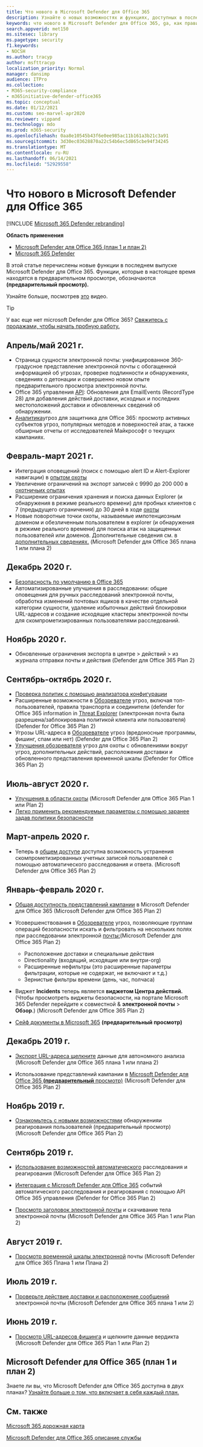 ```yaml
---
title: Что нового в Microsoft Defender для Office 365
description: Узнайте о новых возможностях и функциях, доступных в последнем выпуске Microsoft Defender для Office 365.
keywords: что нового в Microsoft Defender для Office 365, ga, как правило, доступны, возможности, доступные, новые
search.appverid: met150
ms.sitesec: library
ms.pagetype: security
f1.keywords:
- NOCSH
ms.author: tracyp
author: msfttracyp
localization_priority: Normal
manager: dansimp
audience: ITPro
ms.collection:
- M365-security-compliance
- m365initiative-defender-office365
ms.topic: conceptual
ms.date: 01/12/2021
ms.custom: seo-marvel-apr2020
ms.reviewer: vippand
ms.technology: mdo
ms.prod: m365-security
ms.openlocfilehash: 0aa8e10545b43f6e0ee985ac11b161a3b21c3a91
ms.sourcegitcommit: 3d30ec03628870a22c54b6ec5d865cbe94f34245
ms.translationtype: MT
ms.contentlocale: ru-RU
ms.lasthandoff: 06/14/2021
ms.locfileid: "52929558"
---
```

# <a name="whats-new-in-microsoft-defender-for-office-365"></a>Что нового в Microsoft Defender для Office 365

[!INCLUDE [Microsoft 365 Defender rebranding](../includes/microsoft-defender-for-office.md)]

**Область применения**
- [Microsoft Defender для Office 365 (план 1 и план 2)](defender-for-office-365.md)
- [Microsoft 365 Defender](../defender/microsoft-365-defender.md)

В этой статье перечислены новые функции в последнем выпуске Microsoft Defender для Office 365. Функции, которые в настоящее время находятся в предварительном просмотре, обозначаются **(предварительный просмотр).**

Узнайте больше, посмотрев [это](https://www.youtube.com/watch?v=Tdz6KfruDGo&list=PL3ZTgFEc7LystRja2GnDeUFqk44k7-KXf&index=3) видео.
> [!TIP]
> У вас еще нет microsoft Defender для Office 365? [Свяжитесь с продажами, чтобы начать пробную работу.](https://info.microsoft.com/ww-landing-M365SMB-web-contact.html)

## <a name="aprilmay-2021"></a>Апрель/май 2021 г. 

- [](mdo-email-entity-page.md)Страница сущности электронной почты: унифицированное 360-градусное представление электронной почты с обогащенной информацией об угрозах, проверке подлинности и обнаружениях, сведениях о детонации и совершенно новом опыте предварительного просмотра электронной почты.
- Office 365 управления [API](/office/office-365-management-api/office-365-management-activity-api-schema#email-message-events): Обновления для EmailEvents (RecordType 28) для добавления действий доставки, исходных и последних местоположений доставки и обновленных сведений об обнаружении.
- [Аналитика](/microsoft-365/security/defender/threat-analytics)угроз для защитника для Office 365: просмотр активных субъектов угроз, популярных методов и поверхностей атак, а также обширные отчеты от исследователей Майкрософт о текущих кампаниях. 

## <a name="februarymarch-2021"></a>Февраль-март 2021 г. 

- Интеграция оповещений (поиск с помощью alert ID и Alert-Explorer навигации) в [опытом охоты](threat-explorer.md)
- Увеличение ограничений на экспорт записей с 9990 до 200 000 в [охотничьих опытах](threat-explorer.md)
- Расширение ограничения хранения и поиска данных Explorer (и обнаружения в режиме реального времени) для пробных клиентов с 7 (предыдущего ограничения) до 30 дней в ходе [охоты](threat-explorer.md)
- Новые поворотные точки охоты,  называемые импотенциозным доменом и обезличенным пользователем в explorer (и обнаружения в режиме реального времени) для поиска атак на защищенных пользователей или доменов.  Дополнительные сведения см. в [дополнительных сведениях.](threat-explorer.md#view-phishing-emails-sent-to-impersonated-users-and-domains) (Microsoft Defender для Office 365 плана 1 или плана 2)

## <a name="december-2020"></a>Декабрь 2020 г.

- [Безопасность по умолчанию в Office 365](secure-by-default.md)
- Автоматизированные улучшения в расследовании: общие оповещения для ручных расследований электронной почты, обработка изменений почтовых ящиков в качестве отдельной категории сущности, удаление избыточных действий блокировки URL-адресов и создание исходящие кластеры электронной почты для скомпрометизированных пользователями расследований.

## <a name="november-2020"></a>Ноябрь 2020 г.

- Обновленные ограничения экспорта в центре > действий > из журнала отправки почты и действия (Defender для Office 365 Plan 2)

## <a name="septemberoctober-2020"></a>Сентябрь-октябрь 2020 г.

- [Проверка политик с помощью анализатора конфигурации](configuration-analyzer-for-security-policies.md)
- Расширенные возможности в [Обозревателе](threat-explorer.md#new-features-in-threat-explorer-and-real-time-detections) угроз, включая топ-пользователей, правила транспорта и соединители (defender for Office 365 information in [Threat Explorer](threat-explorer.md) (электронная почта была разрешена/заблокирована политикой клиента или пользователя) (Defender for Office 365 Plan 2)
- Угрозы URL-адреса в [Обозревателе](threat-explorer.md#threats-in-urls) угроз (вредоносные программы, фишинг, спам или нет) (Defender для Office 365 Plan 2)
- [Улучшения обозревателя](threat-explorer.md#improvements-to-the-threat-hunting-experience-upcoming) угроз для охоты с обновлениями вокруг угроз, дополнительных действий, расположения доставки и обновленного представления временной шкалы (Defender for Office 365 Plan 2)

## <a name="julyaugust-2020"></a>Июль-август 2020 г.

- [Улучшения в области охоты](threat-explorer.md#improvements-to-threat-hunting-experience) (Microsoft Defender для Office 365 Plan 1 или Plan 2)
- [Легко применить рекомендуемые параметры с помощью заранее задав политики безопасности](preset-security-policies.md)

## <a name="marchapril-2020"></a>Март-апрель 2020 г.

- Теперь в [общем доступе](address-compromised-users-quickly.md) доступна возможность устранения скомпрометизированных учетных записей пользователей с помощью автоматического расследования и ответа. (Microsoft Defender для Office 365 Plan 2)

## <a name="januaryfebruary-2020"></a>Январь-февраль 2020 г.

- [Общая доступность представлений кампании](campaigns.md) в Microsoft Defender для Office 365 (Microsoft Defender для Office 365 Plan 2)
- Усовершенствования в [Обозревателе](threat-explorer.md) угроз, позволяющие группам операций безопасности искать и фильтровать на нескольких полях при расследовании электронной [почты:](investigate-malicious-email-that-was-delivered.md)(Microsoft Defender для Office 365 Plan 2)
  - Расположение доставки и специальные действия
  - Directionality (входящий, исходящие или внутри-org)
  - Расширенные нефильтры (это расширенные параметры фильтрации, которые не содержат, не включают и т.д.)
  - Зернистые фильтры времени (день, час, полчаса)

- Виджет **Incidents** теперь является **виджетом Центра действий.** (Чтобы просмотреть виджеты безопасности, на портале Microsoft 365 Defender перейдите к совместной & **электронной почты** \> **Обзор**.) (Microsoft Defender для Office 365 Plan 2)

- [Сейф документы в Microsoft 365](safe-docs.md) **(предварительный просмотр)**

## <a name="december-2019"></a>Декабрь 2019 г.

- [Экспорт URL-адреса щелкните](threat-explorer.md#new-features-in-threat-explorer-and-real-time-detections) данные для автономного анализа (Microsoft Defender для Office 365 плана 1 или плана 2)

- Использование представлений кампании в [Microsoft Defender для Office 365 **(предварительный** просмотр)](campaigns.md) (Microsoft Defender для Office 365 Plan 2)

## <a name="november-2019"></a>Ноябрь 2019 г.

- [Ознакомьтесь с новыми возможностями](address-compromised-users-quickly.md) обнаруженияи реагирования пользователей (предварительный просмотр) (Microsoft Defender для Office 365 Plan 2)

## <a name="september-2019"></a>Сентябрь 2019 г.

- [Использование возможностей автоматического](automated-investigation-response-office.md) расследования и реагирования (Microsoft Defender для Office 365 Plan 2)

- [Интеграция с Microsoft Defender для Office 365](/office/office-365-management-api/office-365-management-activity-api-schema#office-365-advanced-threat-protection-and-threat-investigation-and-response-schema) событий автоматического расследования и реагирования с помощью API Office 365 управления (Defender for Office 365 Plan 2)

- [Просмотр заголовок электронной почты](investigate-malicious-email-that-was-delivered.md) и скачивание тела электронной почты (Microsoft Defender для Office 365 Plan 1 или Plan 2)

## <a name="august-2019"></a>Август 2019 г.

- [Просмотр временной шкалы электронной](investigate-malicious-email-that-was-delivered.md#view-the-timeline-of-your-email) почты (Microsoft Defender для Office 365 Плана 1 или Плана 2)

## <a name="july-2019"></a>Июль 2019 г.

- [Проверьте действие доставки и расположение сообщений](investigate-malicious-email-that-was-delivered.md#check-the-delivery-action-and-location) электронной почты (Microsoft Defender для Office 365 плана 1 или 2)

## <a name="june-2019"></a>Июнь 2019 г.

- [Просмотр URL-адресов фишинга](threat-explorer.md#view-phishing-url-and-click-verdict-data) и щелкните данные вердикта (Microsoft Defender для Office 365 Plan 1 или Plan 2)

## <a name="microsoft-defender-for-office-365-plan-1-and-plan-2"></a>Microsoft Defender для Office 365 (план 1 и план 2)

Знаете ли вы, что Microsoft Defender для Office 365 доступна в двух планах? [Узнайте больше о том, что включает в себя каждый план.](defender-for-office-365.md#microsoft-defender-for-office-365-plan-1-and-plan-2)

## <a name="see-also"></a>См. также

[Microsoft 365 дорожная карта](https://www.microsoft.com/microsoft-365/roadmap)

[Microsoft Defender для Office 365 описание службы](/office365/servicedescriptions/office-365-advanced-threat-protection-service-description)
